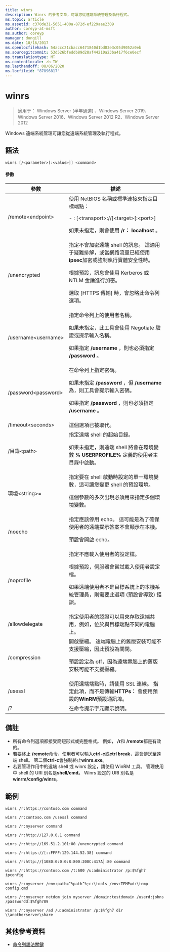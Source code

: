 ```yaml
---
title: winrs
description: Winrs 的參考文章，可讓您從遠端系統管理及執行程式。
ms.topic: article
ms.assetid: c370de31-5651-400a-872d-ef229aae2309
author: coreyp-at-msft
ms.author: coreyp
manager: dongill
ms.date: 10/16/2017
ms.openlocfilehash: 54accc21cbacc6471840d1bd83e3c05d9052a0eb
ms.sourcegitcommit: 53d526bfeddb89d28af44210a23ba417f6ce0ecf
ms.translationtype: MT
ms.contentlocale: zh-TW
ms.lasthandoff: 08/06/2020
ms.locfileid: "87896817"
---
```

# <a name="winrs"></a>winrs

> 適用于： Windows Server (半年通道) 、Windows Server 2019、Windows Server 2016、Windows Server 2012 R2、Windows Server 2012

Windows 遠端系統管理可讓您從遠端系統管理及執行程式。
## <a name="syntax"></a>語法
```
winrs [/<parameter>[:<value>]] <command>
```
#### <a name="parameters"></a>參數

|           參數            |                                                                                                                                                                                    描述                                                                                                                                                                                     |
|--------------------------------|------------------------------------------------------------------------------------------------------------------------------------------------------------------------------------------------------------------------------------------------------------------------------------------------------------------------------------------------------------------------------------|
|      /remote\<endpoint>       |                                                                                          使用 NetBIOS 名稱或標準連接來指定目標端點：<p>-   <url>: [\<transport>://]\<target>[:\<port>]<p>如果未指定，則會使用 **/r： localhost** 。                                                                                          |
|          /unencrypted          | 指定不會加密遠端 shell 的訊息。 這適用于疑難排解，或當網路流量已經使用**ipsec**加密或強制執行實體安全性時。<p>根據預設，訊息會使用 Kerberos 或 NTLM 金鑰進行加密。<p>選取 [HTTPS 傳輸] 時，會忽略此命令列選項。 |
|     /username\<username>      |                                                                                指定命令列上的使用者名稱。<p>如果未指定，此工具會使用 Negotiate 驗證或提示輸入名稱。<p>如果指定 **/username** ，則也必須指定 **/password** 。                                                                                 |
|     /password\<password>      |                                                                           在命令列上指定密碼。<p>如果未指定 **/password** ，但 **/username**為，則工具會提示輸入密碼。<p>如果指定 **/password** ，則也必須指定 **/username** 。                                                                            |
|      /timeout\<seconds>       |                                                                                                                                                                             這個選項已被取代。                                                                                                                                                                             |
|       /目錄\<path>       |                                                                                            指定遠端 shell 的起始目錄。<p>如果未指定，則遠端 shell 將會在環境變數 **% USERPROFILE%** 定義的使用者主目錄中啟動。                                                                                             |
| 環境\<string>=<value> |                                                                          指定要在 shell 啟動時設定的單一環境變數，這可讓您變更 shell 的預設環境。<p>這個參數的多次出現必須用來指定多個環境變數。                                                                          |
|            /noecho             |                                                                                                    指定應該停用 echo。 這可能是為了確保使用者的遠端提示答案不會顯示在本機。<p>預設會開啟 echo。                                                                                                    |
|           /noprofile           |                                              指定不應載入使用者的設定檔。<p>根據預設，伺服器會嘗試載入使用者設定檔。<p>如果遠端使用者不是目標系統上的本機系統管理員，則需要此選項 (預設會導致) 錯誤。                                               |
|         /allowdelegate         |                                                                                                                  指定使用者的認證可以用來存取遠端共用，例如，位於與目標端點不同的電腦上。                                                                                                                   |
|          /compression          |                                                                           開啟壓縮。  遠端電腦上的舊版安裝可能不支援壓縮，因此預設為關閉。<p>預設設定為 off，因為遠端電腦上的舊版安裝可能不支援壓縮。                                                                           |
|            /usessl             |                                                                                                               使用遠端端點時，請使用 SSL 連線。  指定此項，而不是傳輸**HTTPs：** 會使用預設的**WinRM**預設通訊埠。                                                                                                                |
|               /?               |                                                                                                                                                                        在命令提示字元顯示說明。                                                                                                                                                                        |

## <a name="remarks"></a>備註
-   所有命令列選項都接受簡短形式或完整格式。 例如， **/r**和 **/remote**都是有效的。
-   若要終止 **/remote**命令，使用者可以輸入**ctrl-c**或**ctrl break**，這會傳送至遠端 shell。 第二個**ctrl-c**會強制終止**winrs.exe**。
-   若要管理作用中的遠端 shell 或 winrs 設定，請使用 WinRM 工具。  管理使用中 shell 的 URI 別名是**shell/cmd**。  Winrs 設定的 URI 別名是**winrm/config/winrs**。

## <a name="examples"></a>範例
```
winrs /r:https://contoso.com command
```
```
winrs /r:contoso.com /usessl command
```
```
winrs /r:myserver command
```
```
winrs /r:http://127.0.0.1 command
```
```
winrs /r:http://169.51.2.101:80 /unencrypted command
```
```
winrs /r:https://[::FFFF:129.144.52.38] command
```
```
winrs /r:http://[1080:0:0:0:8:800:200C:417A]:80 command
```
```
winrs /r:https://contoso.com /t:600 /u:administrator /p:$%fgh7 ipconfig
```
```
winrs /r:myserver /env:path=^%path^%;c:\tools /env:TEMP=d:\temp config.cmd
```
```
winrs /r:myserver netdom join myserver /domain:testdomain /userd:johns /passwordd:$%fgh789
```
```
winrs /r:myserver /ad /u:administrator /p:$%fgh7 dir \\anotherserver\share
```

## <a name="additional-references"></a>其他參考資料
- [命令列語法關鍵](command-line-syntax-key.md)

